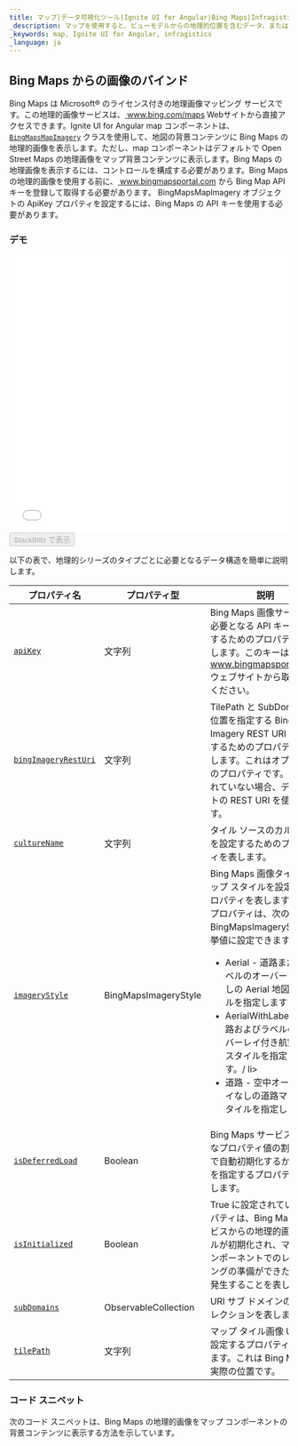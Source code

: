 ```yaml
---
title: マップ|データ可視化ツール|Ignite UI for Angular|Bing Maps|Infragistics
_description: マップを使用すると、ビューモデルからの地理的位置を含むデータ、またはシェープファイルから地理的画像マップにロードされた地理空間データを表示できます。
_keywords: map, Ignite UI for Angular, infragistics
_language: ja
---
```


## Bing Maps からの画像のバインド

Bing Maps は Microsoft® のライセンス付きの地理画像マッピング サービスです。この地理的画像サービスは、<a href="http://www.bing.com/maps" target="blank"> www.bing.com/maps </a> Webサイトから直接アクセスできます。Ignite UI for Angular map コンポーネントは、[`BingMapsMapImagery`](/angular-apis/typescript/latest/classes/bingmapsmapimagery.html) クラスを使用して、地図の背景コンテンツに Bing Maps の地理的画像を表示します。ただし、map コンポーネントはデフォルトで Open Street Maps の地理画像をマップ背景コンテンツに表示します。Bing Maps の地理画像を表示するには、コントロールを構成する必要があります。Bing Maps の地理的画像を使用する前に、<a href="http://www.bingmapsportal.coms" target="_blank"> www.bingmapsportal.com </a> から Bing Map API キーを登録して取得する必要があります。 BingMapsMapImagery オブジェクトの ApiKey プロパティを設定するには、Bing Maps の API キーを使用する必要があります。

### デモ

<div class="sample-container loading" style="height: 500px">
    <iframe id="geo-map-display-bing-imagery-iframe" src='{environment:demosBaseUrl}/maps/geo-map-display-bing-imagery' width="100%" height="100%" seamless frameBorder="0" onload="onXPlatSampleIframeContentLoaded(this);"></iframe>
</div>
<div>
    <button data-localize="stackblitz" disabled class="stackblitz-btn"   data-iframe-id="geo-map-display-bing-imagery-iframe" data-demos-base-url="{environment:demosBaseUrl}">StackBlitz で表示
    </button>
</div>

<div class="divider--half"></div>

以下の表で、地理的シリーズのタイプごとに必要となるデータ構造を簡単に説明します。

| プロパティ名                                                                                                     | プロパティ型                       | 説明                                                                                                                                                                                                                                                                 |
| ---------------------------------------------------------------------------------------------------------- | ---------------------------- | ------------------------------------------------------------------------------------------------------------------------------------------------------------------------------------------------------------------------------------------------------------------ |
| [`apiKey`](/angular-apis/typescript/latest/classes/bingmapsmapimagery.html#apikey)                         | 文字列                          | Bing Maps 画像サービスで必要となる API キーを設定するためのプロパティを表します。このキーは <a href="http://www.bingmapsportal.coms" target="blank"> www.bingmapsportal.com </a> ウェブサイトから取得してください。                                                                                                       |
| [`bingImageryRestUri`](/angular-apis/typescript/latest/classes/bingmapsmapimagery.html#bingimageryresturi) | 文字列                          | TilePath と SubDomain の位置を指定する Bing Imagery REST URI を設定するためのプロパティを表します。これはオプションのプロパティです。指定されていない場合、デフォルトの REST URI を使用します。                                                                                                                                         |
| [`cultureName`](/angular-apis/typescript/latest/classes/bingmapsmapimagery.html#culturename)               | 文字列                          | タイル ソースのカルチャ名を設定するためのプロパティを表します。                                                                                                                                                                                                                                   |
| [`imageryStyle`](/angular-apis/typescript/latest/classes/bingmapsmapimagery.html#imagerystyle)             | BingMapsImageryStyle         | Bing Maps 画像タイルのマップ スタイルを設定するプロパティを表します。このプロパティは、次の BingMapsImageryStyle 列挙値に設定できます。<ul> <li> Aerial  - 道路またはラベルのオーバーレイなしの Aerial 地図スタイルを指定します</li> <li> AerialWithLabels  - 道路およびラベルのオーバーレイ付き航空地図スタイルを指定します。/ li> <li>道路 - 空中オーバーレイなしの道路マップ スタイルを指定します</li> </ul> |
| [`isDeferredLoad`](/angular-apis/typescript/latest/classes/bingmapsmapimagery.html#isdeferredload)         | Boolean                      | Bing Maps サービスが有効なプロパティ値の割り当てで自動初期化するかどうかを指定するプロパティを表します。                                                                                                                                                                                                          |
| [`isInitialized`](/angular-apis/typescript/latest/classes/bingmapsmapimagery.html#isinitialized)           | Boolean                      | True に設定されているプロパティは、Bing Maps サービスからの地理的画像タイルが初期化され、マップ コンポーネントでのレンダリングの準備ができたときに発生することを表します。                                                                                                                                                                      |
| [`subDomains`](/angular-apis/typescript/latest/classes/bingmapsmapimagery.html#subdomains)                 | ObservableCollection<string> | URI サブ ドメインの画像コレクションを表します。                                                                                                                                                                                                                                         |
| [`tilePath`](/angular-apis/typescript/latest/classes/bingmapsmapimagery.html#tilepath)                     | 文字列                          | マップ タイル画像 URI を設定するプロパティを表します。これは Bing Maps の実際の位置です。                                                                                                                                                                                                              |

### コード スニペット

次のコード スニペットは、Bing Maps の地理的画像をマップ コンポーネントの背景コンテンツに表示する方法を示しています。

